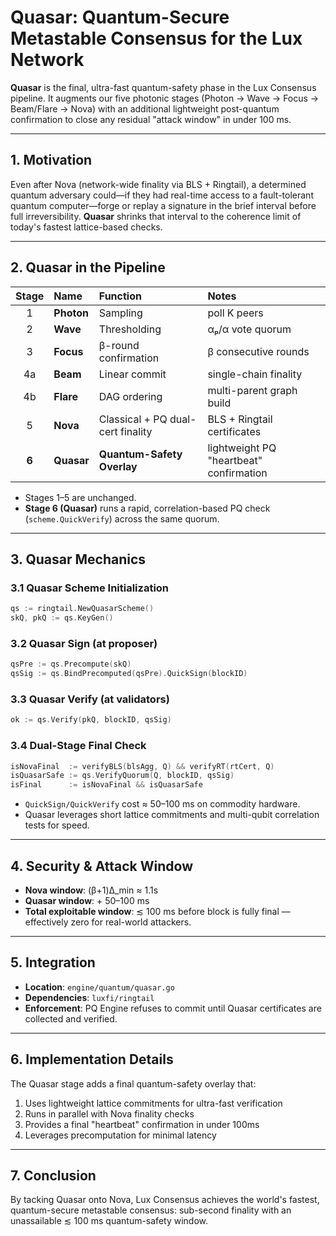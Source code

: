 # Quasar: Quantum-Secure Metastable Consensus for the Lux Network

**Quasar** is the final, ultra-fast quantum-safety phase in the Lux Consensus pipeline. It augments our five photonic stages (Photon → Wave → Focus → Beam/Flare → Nova) with an additional lightweight post-quantum confirmation to close any residual "attack window" in under 100 ms.

---

## 1. Motivation

Even after Nova (network-wide finality via BLS + Ringtail), a determined quantum adversary could—if they had real-time access to a fault-tolerant quantum computer—forge or replay a signature in the brief interval before full irreversibility. **Quasar** shrinks that interval to the coherence limit of today's fastest lattice-based checks.

---

## 2. Quasar in the Pipeline

| Stage | Name      | Function                                       | Notes                                    |
|:-----:|:----------|:-----------------------------------------------|:-----------------------------------------|
| 1     | **Photon** | Sampling                                       | poll K peers                             |
| 2     | **Wave**   | Thresholding                                   | αₚ/α vote quorum                         |
| 3     | **Focus**  | β-round confirmation                           | β consecutive rounds                     |
| 4a    | **Beam**   | Linear commit                                  | single-chain finality                    |
| 4b    | **Flare**  | DAG ordering                                   | multi-parent graph build                 |
| 5     | **Nova**   | Classical + PQ dual-cert finality              | BLS + Ringtail certificates              |
| **6** | **Quasar** | **Quantum-Safety Overlay**                     | lightweight PQ "heartbeat" confirmation  |

- Stages 1–5 are unchanged.  
- **Stage 6 (Quasar)** runs a rapid, correlation-based PQ check (`scheme.QuickVerify`) across the same quorum.  

---

## 3. Quasar Mechanics

### 3.1 Quasar Scheme Initialization
```go
qs := ringtail.NewQuasarScheme()
skQ, pkQ := qs.KeyGen()
```

### 3.2 Quasar Sign (at proposer)
```go
qsPre := qs.Precompute(skQ)
qsSig := qs.BindPrecomputed(qsPre).QuickSign(blockID)
```

### 3.3 Quasar Verify (at validators)
```go
ok := qs.Verify(pkQ, blockID, qsSig)
```

### 3.4 Dual-Stage Final Check
```go
isNovaFinal  := verifyBLS(blsAgg, Q) && verifyRT(rtCert, Q)
isQuasarSafe := qs.VerifyQuorum(Q, blockID, qsSig)
isFinal      := isNovaFinal && isQuasarSafe
```

- `QuickSign/QuickVerify` cost ≈ 50–100 ms on commodity hardware.
- Quasar leverages short lattice commitments and multi-qubit correlation tests for speed.

---

## 4. Security & Attack Window

- **Nova window**: (β+1)Δ_min ≈ 1.1s
- **Quasar window**: + 50–100 ms
- **Total exploitable window**: ≲ 100 ms before block is fully final — effectively zero for real-world attackers.

---

## 5. Integration

- **Location**: `engine/quantum/quasar.go`
- **Dependencies**: `luxfi/ringtail`
- **Enforcement**: PQ Engine refuses to commit until Quasar certificates are collected and verified.

---

## 6. Implementation Details

The Quasar stage adds a final quantum-safety overlay that:
1. Uses lightweight lattice commitments for ultra-fast verification
2. Runs in parallel with Nova finality checks
3. Provides a final "heartbeat" confirmation in under 100ms
4. Leverages precomputation for minimal latency

---

## 7. Conclusion

By tacking Quasar onto Nova, Lux Consensus achieves the world's fastest, quantum-secure metastable consensus: sub-second finality with an unassailable ≲ 100 ms quantum-safety window.